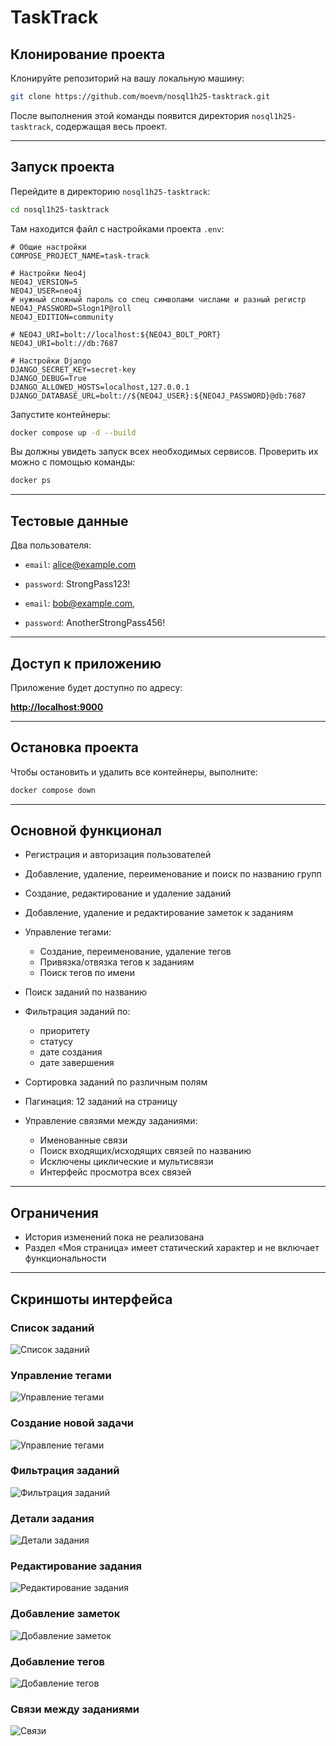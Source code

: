 # TaskTrack

## Клонирование проекта

Клонируйте репозиторий на вашу локальную машину:

```sh
git clone https://github.com/moevm/nosql1h25-tasktrack.git
````

После выполнения этой команды появится директория `nosql1h25-tasktrack`, содержащая весь проект.

---

## Запуск проекта

Перейдите в директорию `nosql1h25-tasktrack`:

```sh
cd nosql1h25-tasktrack
```

Там находится файл с настройками проекта `.env`:

```env
# Общие настройки
COMPOSE_PROJECT_NAME=task-track

# Настройки Neo4j
NEO4J_VERSION=5
NEO4J_USER=neo4j
# нужный сложный пароль со спец символами числами и разный регистр
NEO4J_PASSWORD=Slogn1P@roll
NEO4J_EDITION=community

# NEO4J_URI=bolt://localhost:${NEO4J_BOLT_PORT}
NEO4J_URI=bolt://db:7687

# Настройки Django
DJANGO_SECRET_KEY=secret-key
DJANGO_DEBUG=True
DJANGO_ALLOWED_HOSTS=localhost,127.0.0.1
DJANGO_DATABASE_URL=bolt://${NEO4J_USER}:${NEO4J_PASSWORD}@db:7687
```

Запустите контейнеры:

```sh
docker compose up -d --build
```

Вы должны увидеть запуск всех необходимых сервисов. Проверить их можно с помощью команды:

```sh
docker ps
``` 

---

## Тестовые данные

Два пользователя:

+ `email`: alice@example.com
+ `password`: StrongPass123!

+ `email`: bob@example.com,
+ `password`: AnotherStrongPass456!


---

## Доступ к приложению

Приложение будет доступно по адресу:

**[http://localhost:9000](http://localhost:9000)**

---

##  Остановка проекта

Чтобы остановить и удалить все контейнеры, выполните:

```sh
docker compose down
```


---

##  Основной функционал

* Регистрация и авторизация пользователей
* Добавление, удаление, переименование и поиск по названию групп
* Создание, редактирование и удаление заданий
* Добавление, удаление и редактирование заметок к заданиям
* Управление тегами:

  * Создание, переименование, удаление тегов
  * Привязка/отвязка тегов к заданиям
  * Поиск тегов по имени
* Поиск заданий по названию
* Фильтрация заданий по:

  * приоритету
  * статусу
  * дате создания
  * дате завершения
* Сортировка заданий по различным полям
* Пагинация: 12 заданий на страницу
* Управление связями между заданиями:

  * Именованные связи
  * Поиск входящих/исходящих связей по названию
  * Исключены циклические и мультисвязи
  * Интерфейс просмотра всех связей

---

##  Ограничения

* История изменений пока не реализована
* Раздел «Моя страница» имеет статический характер и не включает функциональности

---

## Скриншоты интерфейса

### Список заданий

![Список заданий](https://github.com/user-attachments/assets/c1d0264e-987b-45b4-ba55-32c59b1f8a35)

### Управление тегами

![Управление тегами](https://github.com/user-attachments/assets/76a174db-c235-4b9b-8860-af82b0969c97)

### Создание новой задачи

![Управление тегами](https://github.com/user-attachments/assets/2f75810b-2a0b-4f65-8692-dac342f7273f)

### Фильтрация заданий

![Фильтрация заданий](https://github.com/user-attachments/assets/068c0102-90dd-4cd8-a8f9-74a3bed40534)

### Детали задания

![Детали задания](https://github.com/user-attachments/assets/176aa642-947f-45e2-92b3-d91568225876)

### Редактирование задания

![Редактирование задания](https://github.com/user-attachments/assets/e4f2eb08-5b14-4677-830c-53f41186f3a0)

### Добавление заметок
![Добавление заметок](https://github.com/user-attachments/assets/ebbd2eae-2fd2-4f2f-9895-a11fd48c16d0)

### Добавление тегов
![Добавление тегов](https://github.com/user-attachments/assets/255a526c-2739-4fcf-8b96-72703626c99b)

### Связи между заданиями

![Связи](https://github.com/user-attachments/assets/5a0e6e80-d08e-42ed-b107-52862f07f79a)



